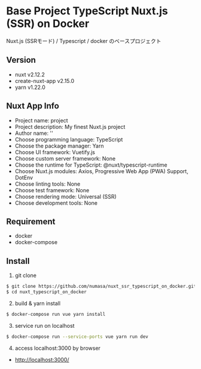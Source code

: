# Base Project TypeScript Nuxt.js (SSR) on Docker
Nuxt.js (SSRモード) / Typescript / docker のベースプロジェクト

## Version
- nuxt v2.12.2
- create-nuxt-app v2.15.0
- yarn v1.22.0

## Nuxt App Info
- Project name: project
- Project description: My finest Nuxt.js project
- Author name: ''
- Choose programming language: TypeScript
- Choose the package manager: Yarn
- Choose UI framework: Vuetify.js
- Choose custom server framework: None
- Choose the runtime for TypeScript: @nuxt/typescript-runtime
- Choose Nuxt.js modules: Axios, Progressive Web App (PWA) Support, DotEnv
- Choose linting tools: None
- Choose test framework: None
- Choose rendering mode: Universal (SSR)
- Choose development tools: None

## Requirement
- docker
- docker-compose

## Install
1. git clone
```bash
$ git clone https://github.com/numasa/nuxt_ssr_typescript_on_docker.git
$ cd nuxt_typescript_on_docker
```

2. build & yarn install
```bash
$ docker-compose run vue yarn install
```

3. service run on localhost
```bash
$ docker-compose run --service-ports vue yarn run dev
```

4. access localhost:3000 by browser
- [http://localhost:3000/](http://localhost:3000/)
